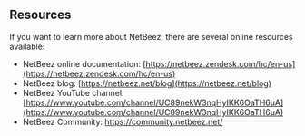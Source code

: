 ## Resources

If you want to learn more about NetBeez, there are several online resources available:

- NetBeez online documentation: [https://netbeez.zendesk.com/hc/en-us](https://netbeez.zendesk.com/hc/en-us)
- NetBeez blog: [https://netbeez.net/blog](https://netbeez.net/blog)
- NetBeez YouTube channel: [https://www.youtube.com/channel/UC89nekW3nqHyIKK6OaTH6uA](https://www.youtube.com/channel/UC89nekW3nqHyIKK6OaTH6uA)
- NetBeez Community: https://community.netbeez.net/
